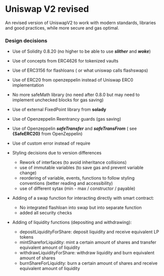 # Uniswap V2 revised

An revised version of UniswapV2 to work with modern standards, libraries and good practices, while more secure and gas optimal.

### Design decisions

- Use of Solidity 0.8.20 (no higher to be able to use ***slither*** and ***woke***)
- Use of concepts from ERC4626 for tokenized vaults
- Use of ERC3156 for flashloans ( or what uniswap calls flashswaps)
- Use of ERC20 from openzeppelin instead of Uniswap ERC0 implementation
- No more safeMath library (no need after 0.8.0 but may need to implement unchecked blocks for gas saving)
- Use of external FixedPoint library from **solady**
- Use of Openzeppelin Reentrancy guards (gas saving)
- Use of Openzeppelin ***safeTransfer*** and ***safeTransFrom*** ( see __{SafeERC20}__ from OpenZeppelin)
- Use of custom error instead of require
- Styling decisions due to version differences
  
    - Rework of interfaces (to avoid inheritance collisions)
    - use of immutable variables (to save gas and prevent variable change) 
    - reordering of variable, events, functions to follow styling conventions (better reading and accessibility)
    - use of different sytax (min - max / constructor / payable)
  
- Adding of a swap function for interacting directly with smart contract:

    - No integrated flashloan into swap but into separate function
    - added all security checks 
- Adding of liquidity functions (depositing and withdrawing):

     - depositLiquidityForShare: deposit liquidity and receive equivalent LP tokens
     - mintShareforLiquidity: mint a certain amount of shares and transfer equivalent amount of liquidity
     - withdrawLiquidityForShare: withdraw liquidity and burn equivalent amount of shares
     - burnShareForLiquidity: burn a certain amount of shares and receive equivalent amount of liquidity

